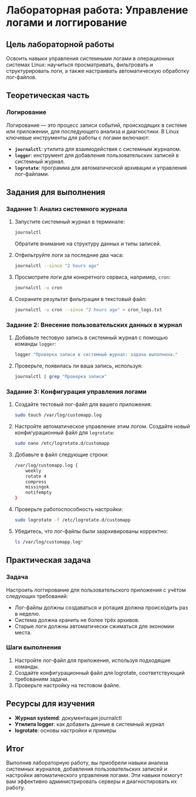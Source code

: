 # Лабораторная работа: Управление логами и логгирование

## Цель лабораторной работы

Освоить навыки управления системными логами в операционных системах Linux: научиться просматривать, фильтровать и структурировать логи, а также настраивать автоматическую обработку лог-файлов.

## Теоретическая часть

### Логирование

Логирование — это процесс записи событий, происходящих в системе или приложении, для последующего анализа и диагностики. В Linux ключевые инструменты для работы с логами включают:

- **`journalctl`**: утилита для взаимодействия с системным журналом.
- **`logger`**: инструмент для добавления пользовательских записей в системный журнал.
- **`logrotate`**: программа для автоматической архивации и управления лог-файлами.

## Задания для выполнения

### Задание 1: Анализ системного журнала

1. Запустите системный журнал в терминале:
    ```bash
    journalctl
    ```
    Обратите внимание на структуру данных и типы записей.

2. Отфильтруйте логи за последние два часа:
    ```bash
    journalctl --since "2 hours ago"
    ```

3. Просмотрите логи для конкретного сервиса, например, `cron`:
    ```bash
    journalctl -u cron
    ```

4. Сохраните результат фильтрации в текстовый файл:
    ```bash
    journalctl -u cron --since "2 hours ago" > cron_logs.txt
    ```

### Задание 2: Внесение пользовательских данных в журнал

1. Добавьте тестовую запись в системный журнал с помощью команды `logger`:
    ```bash
    logger "Проверка записи в системный журнал: задача выполнена."
    ```

2. Проверьте, появилась ли ваша запись, используя:
    ```bash
    journalctl | grep "Проверка записи"
    ```

### Задание 3: Конфигурация управления логами

1. Создайте тестовый лог-файл для вашего приложения:
    ```bash
    sudo touch /var/log/customapp.log
    ```

2. Настройте автоматическое управление этим логом. Создайте новый конфигурационный файл для `logrotate`:
    ```bash
    sudo nano /etc/logrotate.d/customapp
    ```

3. Добавьте в файл следующие строки:
    ```bash
    /var/log/customapp.log {
        weekly
        rotate 4
        compress
        missingok
        notifempty
    }
    ```

4. Проверьте работоспособность настройки:
    ```bash
    sudo logrotate -f /etc/logrotate.d/customapp
    ```

5. Убедитесь, что лог-файлы были заархивированы корректно:
    ```bash
    ls /var/log/customapp.log*
    ```

## Практическая задача

### Задача

Настроить логгирование для пользовательского приложения с учётом следующих требований:

- Лог-файлы должны создаваться и ротация должна происходить раз в неделю.
- Система должна хранить не более трёх архивов.
- Старые логи должны автоматически сжиматься для экономии места.

### Шаги выполнения

1. Настройте лог-файл для приложения, используя подходящие команды.
2. Создайте конфигурационный файл для logrotate, соответствующий требованиям задачи.
3. Проверьте настройку на тестовом файле.

## Ресурсы для изучения

- **Журнал systemd**: документация journalctl
- **Утилита logger**: как добавить данные в системный журнал
- **logrotate**: основы настройки и примеры

## Итог

Выполнив лабораторную работу, вы приобрели навыки анализа системных журналов, добавления пользовательских записей и настройки автоматического управления логами. Эти навыки помогут вам эффективно администрировать серверы и диагностировать их работу.

